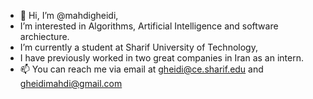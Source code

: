 - 👋 Hi, I’m @mahdigheidi,
- I’m interested in Algorithms, Artificial Intelligence and software archiecture.
- I’m currently a student at Sharif University of Technology,
- I have previously worked in two great companies in Iran as an intern. 
- 📫 You can reach me via email at gheidi@ce.sharif.edu and gheidimahdi@gmail.com

<!---
mahdigheidi/mahdigheidi is a ✨ special ✨ repository because its `README.md` (this file) appears on your GitHub profile.
You can click the Preview link to take a look at your changes.
--->
